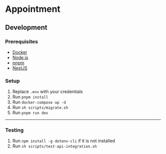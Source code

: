 # Appointment

## Development

### Prerequisites

- [Docker](https://www.docker.com/products/docker-desktop)
- [Node.js](https://nodejs.org/en/download) 
- [pnpm](https://pnpm.io/)
- [NestJS](https://nestjs.com)

### Setup
1. Replace `.env` with your credentials
1. Run `pnpm install`
1. Run `docker-compose up -d`
1. Run `sh scripts/migrate.sh`
1. Run `pnpm run dev`

***

### Testing
1. Run `npm install -g dotenv-cli` if it is not installed
1. Run `sh scripts/test-api-integration.sh`
